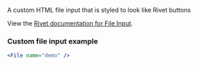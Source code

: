 A custom HTML file input that is styled to look like Rivet buttons

View the [Rivet documentation for File Input](https://rivet.uits.iu.edu/components/forms/file-input/).

### Custom file input example

```jsx
<File name="demo" />
```
